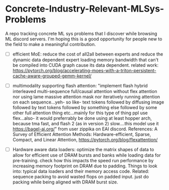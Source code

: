 # Concrete-Industry-Relevant-MLSys-Problems
A repo tracking concrete ML sys problems that I discover while browsing ML discord servers. I'm hoping this is a good opportunity for people new to the field to make a meaningful contribution.


- [ ] efficient MoE: reduce the cost of all2all between experts and reduce the dynamic data dependent expert loading memory bandwidth that can't be compiled into CUDA graph cause its data dependent. related work: https://pytorch.org/blog/accelerating-moes-with-a-triton-persistent-cache-aware-grouped-gemm-kernel/

- [ ] multimodality supporting flash attention: "implement flash hybrid interleaved multi-sequence full/causal attention without flex attention nor using lame massive attention mask nor iteratively running attention on each sequence...yeh- so like- text tokens followed by diffusing image followed by text tokens followed by something else followed by some other full attention thing etc...mainly for this type of thing ppl use flex...also- it would preferrably be done using at least hopper arch, because tma fast, and flash 2 (as in version 2) slow....this model use it https://bagel-ai.org/" from user zippika on EAI discord. References: A Survey of Efficient
Attention Methods:
Hardware-efficient, Sparse, Compact, and Linear Attention, https://pytorch.org/blog/flexattention/
- [ ] Hardware aware data loaders: optimize the matrix shapes of data to allow for efficient use of DRAM bursts and banks while loading data for pre-training. check how this impacts the speed run performance by increasing memory footprint on DRAM due to padding. Things to look into: typical data loaders and their memory access code. Related: sequence packing to avoid wasted flops on padded input. just do packing while being aligned with DRAM burst size.
